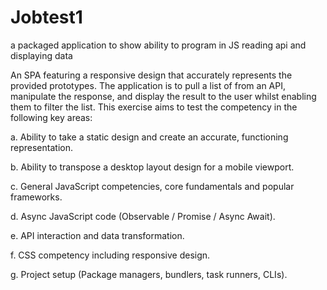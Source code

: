 # Jobtest1
a packaged application to show ability to program in JS reading api and displaying data

An SPA featuring a responsive design that accurately represents the
provided prototypes. The application is to pull a list of  from an API, manipulate the
response, and display the result to the user whilst enabling them to filter the list.
This exercise aims to test the competency in the following key areas:

a.  Ability to take a static design and create an accurate, functioning representation.

b.  Ability to transpose a desktop layout design for a mobile viewport.

c.  General JavaScript competencies, core fundamentals and popular frameworks.

d.  Async JavaScript code (Observable / Promise / Async Await).

e.  API interaction and data transformation.

f.  CSS competency including responsive design.

g.  Project setup (Package managers, bundlers, task runners, CLIs).
